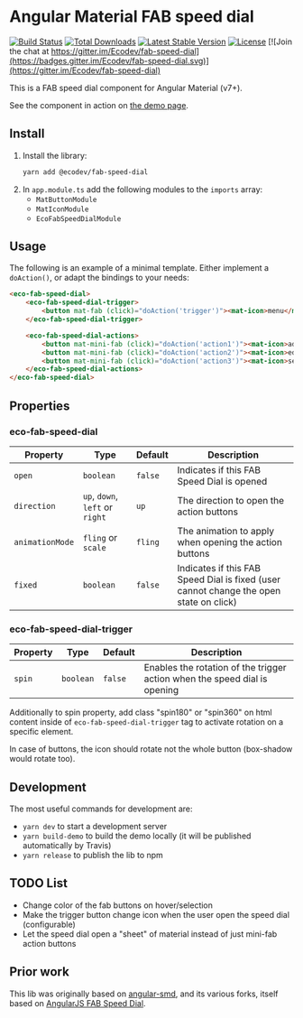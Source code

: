 # Angular Material FAB speed dial

[![Build Status](https://travis-ci.org/Ecodev/fab-speed-dial.svg?branch=master)](https://travis-ci.org/Ecodev/fab-speed-dial)
[![Total Downloads](https://img.shields.io/npm/dt/@ecodev/fab-speed-dial.svg)](https://www.npmjs.com/package/@ecodev/fab-speed-dial)
[![Latest Stable Version](https://img.shields.io/npm/v/@ecodev/fab-speed-dial.svg)](https://www.npmjs.com/package/@ecodev/fab-speed-dial)
[![License](https://img.shields.io/npm/l/@ecodev/fab-speed-dial.svg)](https://www.npmjs.com/package/@ecodev/fab-speed-dial)
[![Join the chat at https://gitter.im/Ecodev/fab-speed-dial](https://badges.gitter.im/Ecodev/fab-speed-dial.svg)](https://gitter.im/Ecodev/fab-speed-dial)

This is a FAB speed dial component for Angular Material (v7+).

See the component in action on [the demo page](https://ecodev.github.io/fab-speed-dial).

## Install

1. Install the library:
    ```bash
    yarn add @ecodev/fab-speed-dial
    ```
2. In `app.module.ts` add the following modules to the `imports` array:
    - `MatButtonModule`
    - `MatIconModule`
    - `EcoFabSpeedDialModule`

## Usage

The following is an example of a minimal template. Either implement a `doAction()`,
or adapt the bindings to your needs:

```html
<eco-fab-speed-dial>
    <eco-fab-speed-dial-trigger>
        <button mat-fab (click)="doAction('trigger')"><mat-icon>menu</mat-icon></button>
    </eco-fab-speed-dial-trigger>

    <eco-fab-speed-dial-actions>
        <button mat-mini-fab (click)="doAction('action1')"><mat-icon>add</mat-icon></button>
        <button mat-mini-fab (click)="doAction('action2')"><mat-icon>edit</mat-icon></button>
        <button mat-mini-fab (click)="doAction('action3')"><mat-icon>search</mat-icon></button>
    </eco-fab-speed-dial-actions>
</eco-fab-speed-dial>
```

## Properties

### eco-fab-speed-dial

| Property         | Type                 | Default             | Description                                            |
|------------------|----------------------|---------------------|--------------------------------------------------------|
| `open`             | `boolean`          | `false`             | Indicates if this FAB Speed Dial is opened             |
| `direction`        | `up`, `down`, `left` or `right` | `up`   | The direction to open the action buttons               |
| `animationMode`    | `fling` or `scale` | `fling`             | The animation to apply when opening the action buttons |
| `fixed`            | `boolean`          | `false`             | Indicates if this FAB Speed Dial is fixed (user cannot change the open state on click) |

### eco-fab-speed-dial-trigger

| Property         | Type         | Default             | Description                                     |
|------------------|--------------|---------------------|-------------------------------------------------|
| `spin`           | `boolean`    | `false`             | Enables the rotation of the trigger action when the speed dial is opening |

Additionally to spin property, add class "spin180" or "spin360" on html content inside of `eco-fab-speed-dial-trigger` tag to activate rotation on a specific element.

In case of buttons, the icon should rotate not the whole button (box-shadow would rotate too).

## Development

The most useful commands for development are:

- `yarn dev` to start a development server
- `yarn build-demo` to build the demo locally (it will be published automatically by Travis)
- `yarn release` to publish the lib to npm

## TODO List

 - Change color of the fab buttons on hover/selection
 - Make the trigger button change icon when the user open the speed dial (configurable)
 - Let the speed dial open a "sheet" of material instead of just mini-fab action buttons

## Prior work

This lib was originally based on [angular-smd](https://github.com/jefersonestevo/angular-smd),
and its various forks, itself based on
[AngularJS FAB Speed Dial](https://material.angularjs.org/latest/demo/fabSpeedDial).
